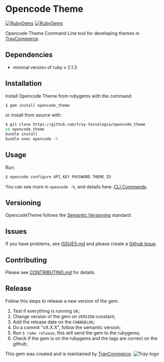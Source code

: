 # Opencode Theme
[![RubyGems][gem_version_badge]][ruby_gems]
[![RubyGems][gem_downloads_badge]][ruby_gems]

Opencode Theme Command Line tool for developing themes in [TrayCommerce](https://github.com/tray-tecnologia).
## Dependencies

*  minimal version of ruby v 2.1.3

## Installation

Install Opencode Theme from rubygems with the command:

```bash
$ gem install opencode_theme
```

or install from source with:

```bash
$ git clone https://github.com/tray-tecnologia/opencode_theme
cd opencode_theme
bundle install
bundle exec opencode -h
```

## Usage

Run:

```bash
$ opencode configure API_KEY PASSWORD THEME_ID
```

You can see more in  `opencode -h`, and details here: [CLI Commands](http://dev.tray.com.br/hc/pt-br/articles/215996428-Comandos-da-GEM-OpenCode).

## Versioning

OpencodeTheme follows the [Semantic Versioning](http://semver.org/) standard.

## Issues

If you have problems, see [ISSUES.md](https://github.com/tray-tecnologia/opencode_theme/blob/master/CONTRIBUTING.md) and please create a [Github Issue](https://github.com/tray-tecnologia/opencode_theme/issues).

## Contributing

Please see [CONTRIBUTING.md](https://github.com/tray-tecnologia/opencode_theme/blob/master/CONTRIBUTING.md) for details.

## Release

Follow this steps to release a new version of the gem.

1. Test if everything is running ok;
2. Change version of the gem on `VERSION` constant;
3. Add the release date on the `CHANGELOG`;
4. Do a commit "vX.X.X", follow the semantic version;
5. Run `$ rake release`, this will send the gem to the rubygems;
6. Check if the gem is on the rubygems and the tags are correct on the github;

This gem was created and is maintained by [TrayCommerce](https://github.com/tray-tecnologia).
![Tray-logo](https://avatars1.githubusercontent.com/u/3370163?v=3&s=220)


[tray_commerce]: http://www.tray.com.br
[gem_version_badge]: http://img.shields.io/gem/v/opencode_theme.svg?style=flat
[gem_downloads_badge]: http://img.shields.io/gem/dt/opencode_theme.svg?style=flat
[ruby_gems]: http://rubygems.org/gems/opencode_theme
